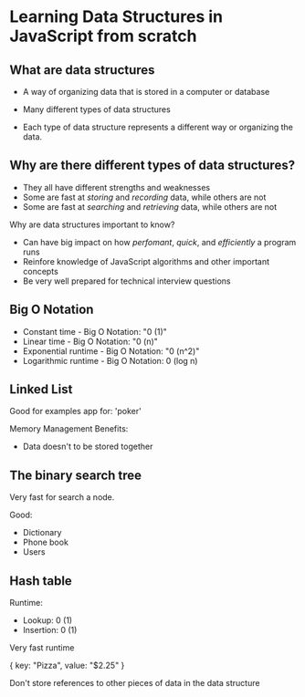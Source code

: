 # Learning Data Structures in JavaScript from scratch

## What are data structures

- A way of organizing data that is stored in a computer or database

- Many different types of data structures

- Each type of data structure represents a different way or organizing the data.

## Why are there different types of data structures?

- They all have different strengths and weaknesses
- Some are fast at *storing* and *recording* data, while others are not
- Some are fast at *searching* and *retrieving* data, while others are not

Why are data structures important to know?

- Can have big impact on how *perfomant*, *quick*, and *efficiently* a program runs
- Reinfore knowledge of JavaScript algorithms and other important concepts
- Be very well prepared for technical interview questions

## Big O Notation

- Constant time - Big O Notation: "0 (1)"
- Linear time - Big O Notation: "0 (n)"
- Exponential runtime - Big O Notation: "0 (n^2)"
- Logarithmic runtime - Big O Notation: 0 (log n)

## Linked List

Good for examples app for: 'poker'

Memory Management Benefits:

  - Data doesn't to be stored together

## The binary search tree

Very fast for search a node.

Good:

  - Dictionary
  - Phone book
  - Users

## Hash table

Runtime:

  - Lookup: 0 (1)
  - Insertion: 0 (1)

Very fast runtime

{
  key: "Pizza",
  value: "$2.25"
}

Don't store references to other pieces of data in the data structure
